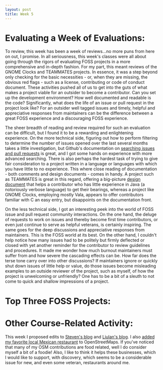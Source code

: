 ```yaml
---
layout: post
title: Week 5
---
```


# Evaluating a Week of Evaluations:
To review, this week has been a week of reviews...no more puns from here on out, I promise. In all seriousness, this week's classes were all about going through the rigors of evaluating FOSS projects in a more comprehensive and in-depth fashion. For my part, this meant reviews of the GNOME Clocks and TEAMMATES projects. In essence, it was a step beyond only checking for the basic necessities - or, when they are missing, the obvious red flags - such as a license, contributing or code of conduct document. These activities pushed all of us to get into the guts of what makes a project viable for an outsider to become a contributor. Can you set up the development environment? How well documented and readable is the code? Significantly, what does the life of an issue or pull request in the project look like? For an outsider well tagged issues and timely, helpful and appreciative responses from maintainers can be the difference between a great FOSS experience and a discouraging FOSS experience. 

The sheer breadth of reading and review required for such an evaluation can be difficult, but I found it to be a rewarding and enlightening experience. On the more technical side, figuring out how to perform filtering to determine the number of issues opened over the last several months takes a little investigation, but Github's documentation on [searching issues and pull requests](https://help.github.com/en/github/searching-for-information-on-github/searching-issues-and-pull-requests) is great, and I got some hands on experience with more advanced searching. There is also perhaps the hardest task of trying to give fair consideration to a project written in a language or languages with which you have little to no experience. This where close reading of documentation - both comments and design documents - comes in handy. A project such as TEAMMATES is great in this regard, offering a big-picture [design document](https://github.com/TEAMMATES/teammates/blob/master/docs/design.md) that helps a contributor who has little experience in Java (a notoriously verbose language) to get their bearings, whereas a project like GNOME Clocks, employing mostly Vala, appears to offer contributors familiar with C an easy entry, but disappoints on the documentation front. 

On the less technical side, I got an interesting peek into the world of FOSS issue and pull request community interactions. On the one hand, the deluge of requests to work on issues and thereby become first time contributors, or even just continue to serve as helpful veterans, is certainly inspiring. The same goes for the deep discussions and  appreciative responses from maintainers. This is the FOSS world at its best. On the other hand, I couldn't help notice how many issues had to be politely but firmly deflected or closed with yet another reminder for the contributor to review guidelines and procedures. It made me wonder how much burnout maintainers must suffer from and how severe the cascading effects can be. How far does the terse tone carry over into other discussions? If maintainers ignore or quickly shut down issues of little help or value, do those issues become misleading examples to an outside reviewer of the project, such as myself, of how the project is unwelcoming or unfriendly? One has to be a bit of a sleuth to not come to quick and shallow impressions of a project.

# Top Three FOSS Projects:


# Other Course-Related Activity:
This week I proposed edits to [Steven's blog](https://github.com/hunter-college-ossd-spr-2020/Nannaquin-weekly/pull/2) and [Liulan's blog](https://github.com/hunter-college-ossd-spr-2020/liulanz-weekly/pull/6). I also [added my favorite local Mexican restaurant](https://www.openstreetmap.org/changeset/81634942) to OpenStreetMaps. If you've noticed that many of my OSM contributions are food related, well I do consider myself a bit of a foodie! Also, I like to think it helps these businesses, which I would like to support, with discovery, which seems to be a considerable issue for new, and even some veteran, restaurants around me. 